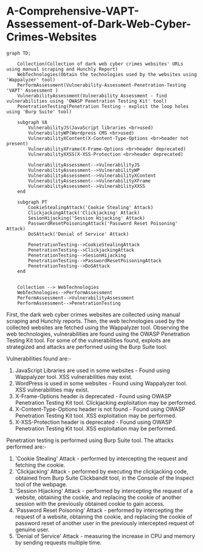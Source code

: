 # A-Comprehensive-VAPT-Assessement-of-Dark-Web-Cyber-Crimes-Websites

```mermaid
graph TD;

    Collection(Collection of dark web cyber crimes websites' URLs using manual scraping and Hunchly Report)
    WebTechnologies(Obtain the technologies used by the websites using 'Wappalyzer' tool)
    PerformAssessment(Vulnerability-Assessment-Penetration-Testing 'VAPT' Assessment )
    VulnerabilityAssessment(Vulnerability Assessment - find vulnerabilities using 'OWASP Penetration Testing Kit' tool)
    PenetrationTesting(Penetration Testing - exploit the loop holes using 'Burp Suite' tool)

    subgraph VA
        VulnerabilityJS(JavaScript libraries <br>used)
        VulnerabilityWP(Wordpress CMS <br>used)
        VulnerabilityXContent(X-Content-Type-Options <br>header not present)
        VulnerabilityXFrame(X-Frame-Options <br>header deprecated)
        VulnerabilityXXSS(X-XSS-Protection <br>header deprecated)

        VulnerabilityAssessment-->VulnerabilityJS
        VulnerabilityAssessment-->VulnerabilityWP
        VulnerabilityAssessment-->VulnerabilityXContent
        VulnerabilityAssessment-->VulnerabilityXFrame
        VulnerabilityAssessment-->VulnerabilityXXSS
    end

    subgraph PT
        CookieStealingAttack('Cookie Stealing' Attack)
        ClickjackingAttack('Clickjacking' Attack)
        SesionHijacking('Session Hijacking' Attack)
        PasswordResetPoisoningAttack('Password Reset Poisoning' Attack)
        DoSAttack('Denial of Service' Attack)

        PenetrationTesting-->CookieStealingAttack
        PenetrationTesting-->ClickjackingAttack
        PenetrationTesting-->SesionHijacking
        PenetrationTesting-->PasswordResetPoisoningAttack
        PenetrationTesting-->DoSAttack
    end


    Collection --> WebTechnologies
    WebTechnologies-->PerformAssessment
    PerformAssessment-->VulnerabilityAssessment
    PerformAssessment-->PenetrationTesting

```

First, the dark web cyber crimes websites are collected using manual scraping and Hunchly reports. Then, the web technologies used by the collected websites are fetched using the Wappalyzer tool. Observing the web technologies, vulnerabilities are found using the OWASP Penetration Testing Kit tool. For some of the vulnerabilities found, exploits are strategized and attacks are performed using the Burp Suite tool.

Vulnerabilities found are:-

1. JavaScript Libraries are used in some websites - Found using Wappalyzer tool. XSS vulnerabilities may exist.
2. WordPress is used in some websites - Found using Wappalyzer tool. XSS vulnerabilities may exist.
3. X-Frame-Options header is deprecated - Found using OWASP Penetration Testing Kit tool. Clickjacking exploitation may be performed.
4. X-Content-Type-Options header is not found - Found using OWASP Penetration Testing Kit tool. XSS exploitation may be performed.
5. X-XSS-Protection header is deprecated - Found using OWASP Penetration Testing Kit tool. XSS exploitation may be performed.

Penetration testing is performed using Burp Suite tool. The attacks performed are:- 

1. 'Cookie Stealing' Attack - performed by intercepting the request and fetching the cookie.
2. 'Clickjacking' Attack - performed by executing the clickjacking code, obtained from Burp Suite Clickbandit tool, in the Console of the Inspect tool of the webpage.
3. 'Session Hijacking' Attack - performed by intercepting the request of a website, obtaining the cookie, and replacing the cookie of another session with the previously obtained cookie to gain access.
4. 'Password Reset Poisoning' Attack - performed by intercepting the request of a website, obtaining the cookie, and replacing the cookie of password reset of another user in the previously intercepted request of genuine user.
5. 'Denial of Service' Attack - measuring the increase in CPU and memory by sending requests multiple time.
